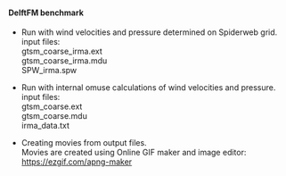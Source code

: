 #### DelftFM benchmark
* Run with wind velocities and pressure determined on Spiderweb grid.\
  input files:\
  gtsm_coarse_irma.ext\
  gtsm_coarse_irma.mdu\
  SPW_irma.spw
  
* Run with internal omuse calculations of wind velocities and pressure.\
  input files:\
  gtsm_coarse.ext\
  gtsm_coarse.mdu\
  irma_data.txt
  
* Creating movies from output files.\
  Movies are created using Online GIF maker and image editor:\
  https://ezgif.com/apng-maker

